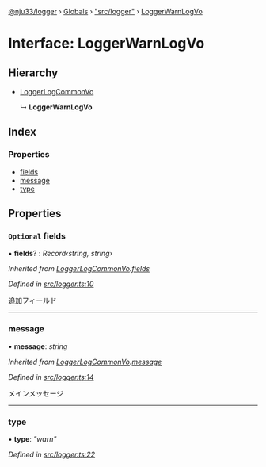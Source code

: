 [@nju33/logger](../README.md) › [Globals](../globals.md) › ["src/logger"](../modules/_src_logger_.md) › [LoggerWarnLogVo](_src_logger_.loggerwarnlogvo.md)

# Interface: LoggerWarnLogVo

## Hierarchy

* [LoggerLogCommonVo](_src_logger_.loggerlogcommonvo.md)

  ↳ **LoggerWarnLogVo**

## Index

### Properties

* [fields](_src_logger_.loggerwarnlogvo.md#optional-fields)
* [message](_src_logger_.loggerwarnlogvo.md#message)
* [type](_src_logger_.loggerwarnlogvo.md#type)

## Properties

### `Optional` fields

• **fields**? : *Record‹string, string›*

*Inherited from [LoggerLogCommonVo](_src_logger_.loggerlogcommonvo.md).[fields](_src_logger_.loggerlogcommonvo.md#optional-fields)*

*Defined in [src/logger.ts:10](https://github.com/nju33/logger/blob/67e1dd4/src/logger.ts#L10)*

追加フィールド

___

###  message

• **message**: *string*

*Inherited from [LoggerLogCommonVo](_src_logger_.loggerlogcommonvo.md).[message](_src_logger_.loggerlogcommonvo.md#message)*

*Defined in [src/logger.ts:14](https://github.com/nju33/logger/blob/67e1dd4/src/logger.ts#L14)*

メインメッセージ

___

###  type

• **type**: *"warn"*

*Defined in [src/logger.ts:22](https://github.com/nju33/logger/blob/67e1dd4/src/logger.ts#L22)*
